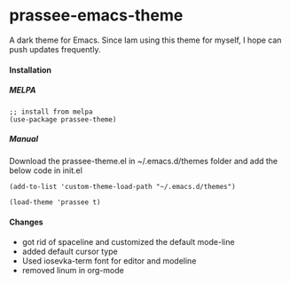 # prassee-emacs-theme
A dark theme for Emacs.
Since Iam using this theme for myself, I hope can push updates frequently. 

#### Installation

##### MELPA 

    ;; install from melpa 
    (use-package prassee-theme)
        
##### Manual

Download the prassee-theme.el in ~/.emacs.d/themes folder and add the below code in init.el

    (add-to-list 'custom-theme-load-path "~/.emacs.d/themes")

    (load-theme 'prassee t)

#### Changes 
- got rid of spaceline and customized the default mode-line
- added default cursor type 
- Used iosevka-term font for editor and modeline
- removed linum in org-mode